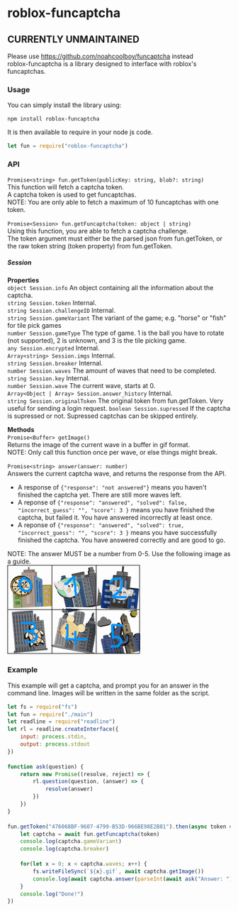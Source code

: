# roblox-funcaptcha
## CURRENTLY UNMAINTAINED
Please use https://github.com/noahcoolboy/funcaptcha instead  
roblox-funcaptcha is a library designed to interface with roblox's funcaptchas.
### Usage
You can simply install the library using:
```
npm install roblox-funcaptcha
```
It is then available to require in your node js code.
```js
let fun = require("roblox-funcaptcha")
```
### API
`Promise<string> fun.getToken(publicKey: string, blob?: string)`  
This function will fetch a captcha token.  
A captcha token is used to get funcaptchas.  
NOTE: You are only able to fetch a maximum of 10 funcaptchas with one token.  

`Promise<Session> fun.getFuncaptcha(token: object | string)`  
Using this function, you are able to fetch a captcha challenge.  
The token argument must either be the parsed json from fun.getToken, or the raw token string (token property) from fun.getToken.  

##### Session
**Properties**  
`object Session.info` An object containing all the information about the captcha.  
`string Session.token` Internal.  
`string Session.challengeID` Internal.  
`string Session.gameVariant` The variant of the game; e.g. "horse" or "fish" for tile pick games  
`number Session.gameType` The type of game. 1 is the ball you have to rotate (not supported), 2 is unknown, and 3 is the tile picking game.  
`any Session.encrypted` Internal.  
`Array<string> Session.imgs` Internal.  
`string Session.breaker` Internal.  
`number Session.waves` The amount of waves that need to be completed.  
`string Session.key` Internal.  
`number Session.wave` The current wave, starts at 0.  
`Array<Object | Array> Session.answer_history` Internal.  
`string Session.originalToken` The original token from fun.getToken. Very useful for sending a login request. 
`boolean Session.supressed` If the captcha is supressed or not. Supressed captchas can be skipped entirely.

**Methods**  
`Promise<Buffer> getImage()`  
Returns the image of the current wave in a buffer in gif format.  
NOTE: Only call this function once per wave, or else things might break.  

`Promise<string> answer(answer: number)`  
Answers the current captcha wave, and returns the response from the API.  
* A response of `{"response": "not answered"}` means you haven't finished the captcha yet. There are still more waves left.
* A reponse of `{"response": "answered", "solved": false, "incorrect_guess": "", "score": 3 }` means you have finished the captcha, but failed it. You have answered incorrectly at least once.
* A reponse of `{"response": "answered", "solved": true, "incorrect_guess": "", "score": 3 }` means you have successfully finished the captcha. You have answered correctly and are good to go.  

NOTE: The answer MUST be a number from 0-5. Use the following image as a guide.  
![](img.gif)

### Example  
This example will get a captcha, and prompt you for an answer in the command line. Images will be written in the same folder as the script.
```js
let fs = require("fs")
let fun = require("./main")
let readline = require("readline")
let rl = readline.createInterface({
    input: process.stdin,
    output: process.stdout
})

function ask(question) {
    return new Promise((resolve, reject) => {
        rl.question(question, (answer) => {
            resolve(answer)
        })
    })
}

fun.getToken("476068BF-9607-4799-B53D-966BE98E2B81").then(async token => { 
    let captcha = await fun.getFuncaptcha(token)
    console.log(captcha.gameVariant)
    console.log(captcha.breaker)
    
    for(let x = 0; x < captcha.waves; x++) {
        fs.writeFileSync(`${x}.gif`, await captcha.getImage())
        console.log(await captcha.answer(parseInt(await ask("Answer: "))))
    }
    console.log("Done!")
})
```
